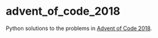 # advent_of_code_2018
Python solutions to the problems in [Advent of Code 2018](https://adventofcode.com/2018).

